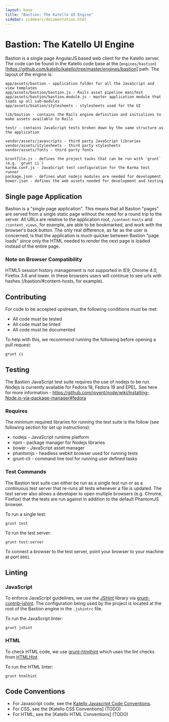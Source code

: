 ```yaml
---
layout: base
title: "Bastion: The Katello UI Engine"
sidebar: sidebars/documentation.html
---
```


# Bastion: The Katello UI Engine 

Bastion is a single page AngularJS based web client for the Katello server. The code can be found in the Katello code base at the (`engines/bastion`)[https://github.com/katello/katello/tree/master/engines/bastion] path. The layout of the engine is:

    app/assets/bastion - application folder for all the JavaScript and view templates
    app/assets/bastion/bastion.js - Rails asset pipeline manifest
    app/assets/bastion/bastion.module.js - master application module that loads up all sub-modules
    app/assets/bsation/stylesheets - stylesheets used for the UI
    
    lib/bastion - contains the Rails engine definition and initializes to make assets available to Rails

    test/ - contains JavaScript tests broken down by the same structure as the application

    vendor/assets/javascripts - third party JavaScript libraries
    vendor/assets/stylesheets - third party stylesheets
    vendor/assets/fonts - third party fonts

    Gruntfile.js - defines the project tasks that can be run with `grunt` (e.g. `grunt ci`)
    karma.conf.js - JavaScript test configuration for the Karma test runner
    package.json - defines what nodejs modules are needed for development
    bower.json - defines the web assets needed for development and testing

## Single page Application

Bastion is a "single page application".  This means that all Bastion "pages" are served from a single static page without the need for a round trip to the server.
All URLs are relative to the application root, `/content-hosts` and `/content_views`, for example, are able to be bookmarked, and work with the browser's back button.
The only real difference, as far as the user is concerned, is that the application is much quicker between Bastion "page loads" since only the HTML needed to render the next page is loaded instead of the entire page.

### Note on Browser Compatibility

HTML5 session history management is not supported in IE9, Chrome 4.0, Firefox 3.6 and lower.  In these browsers users will continue to see urls with hashes (/bastion/#content-hosts, for example).

## Contributing

For code to be accepted upstream, the following conditions must be met:

* All code must be tested
* All code must be linted
* All code must be documented

To help with this, we recommend running the following before opening a pull request:

    grunt ci

## Testing

The Bastion JavaScript test suite requires the use of nodejs to be run. Nodejs is currently available for Fedora 18, Fedora 19 and EPEL. See here for more information - https://github.com/joyent/node/wiki/Installing-Node.js-via-package-manager#fedora

### Requires

The minimum required libraries for running the test suite is the follow (see following section for set up instructions):

* nodejs - JavaScript runtime platform
* npm - package manager for Nodejs libraries
* bower - JavaScript asset manager
* phantomjs - headless webkit browser used for running tests
* grunt-cli - command line tool for running user defined tasks

### Test Commands

The Bastion test suite can either be run as a single test run or as a continuous test server that re-runs all tests whenever a file is updated. The test server also allows a developer to open multiple browsers (e.g. Chrome, Firefox) that the tests are run against in addition to the default PhantomJS browser.

To run a single test:

    grunt test

To run the test server:

    grunt test:server

To connect a browser to the test server, point your browser to your machine at port `8081`.

## Linting

### JavaScript

To enforce JavaScript guidelines, we use the [JSHint](http://jshint.com/) library via [grunt-contrib-jshint](https://github.com/gruntjs/grunt-contrib-jshint). The configuration being used by the project is located at the root of the Bastion engine in the `.jshintrc` file.

To run the JavaScript linter:

    grunt jshint

### HTML

To check HTML code, we use [grunt-htmlhint](https://github.com/yaniswang/grunt-htmlhint) which uses the lint checks from [HTMLHint](http://htmlhint.com/).

To run the HTML linter:

    grunt htmlhint

## Code Conventions

 * For Javascript code, see the [Katello Javascript Code Conventions](/docs/developer_guide/style/javascript.html).
 * For CSS, see the [Katello CSS Conventions] (TODO)
 * For HTML, see the [Katello HTML Conventions] (TODO)

